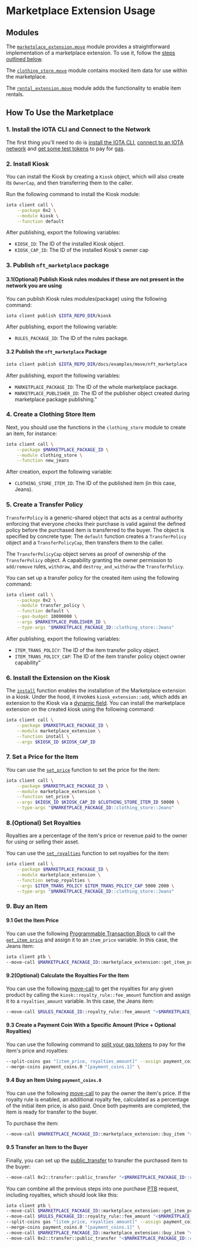 # Marketplace Extension Usage

## Modules

The [`marketplace_extension.move`](https://github.com/iotaledger/iota/blob/develop/docs/examples/move/nft_marketplace/sources/marketplace_extension.move)
module provides a straightforward implementation of a marketplace extension. To use it, follow the
[steps outlined below](#how-to-use-the-marketplace).

The [`clothing_store.move`](https://github.com/iotaledger/iota/blob/develop/docs/examples/move/nft_marketplace/sources/clothing_store.move) module contains mocked item data for
use within the marketplace.

The [`rental_extension.move`](https://github.com/iotaledger/iota/blob/develop/docs/examples/move/nft_marketplace/sources/rental_extension.move) module adds the functionality to enable item rentals.

## How To Use the Marketplace

### 1. Install the IOTA CLI and Connect to the Network

The first thing you'll need to do is [install the IOTA CLI](https://docs.iota.org/developer/getting-started/install-iota), [connect to an IOTA network](https://docs.iota.org/developer/getting-started/connect) and [get some test tokens](https://docs.iota.org/developer/getting-started/get-coins) to pay for [gas](https://docs.iota.org/about-iota/tokenomics/gas-in-iota).

### 2. Install Kiosk

You can install the Kiosk by creating a `Kiosk` object, which will also create its `OwnerCap`, and then transferring
them to the caller.

Run the following command to install the Kiosk module:

```bash
iota client call \
    --package 0x2 \
    --module kiosk \
    --function default
```

After publishing, export the following variables:

- `KIOSK_ID`: The ID of the installed Kiosk object.
- `KIOSK_CAP_ID`: The ID of the installed Kiosk's owner cap

### 3. Publish `nft_marketplace` package

#### 3.1(Optional) Publish Kiosk rules modules if these are not present in the network you are using

You can publish Kiosk rules modules(package) using the following command:

```bash
iota client publish $IOTA_REPO_DIR/kiosk
```

After publishing, export the following variable:

- `RULES_PACKAGE_ID`: The ID of the rules package.

#### 3.2 Publish the `nft_marketplace` Package

```bash
iota client publish $IOTA_REPO_DIR/docs/examples/move/nft_marketplace
```

After publishing, export the following variables:

- `MARKETPLACE_PACKAGE_ID`: The ID of the whole marketplace package.
- `MARKETPLACE_PUBLISHER_ID`: The ID of the publisher object created during marketplace package publishing."

### 4. Create a Clothing Store Item

Next, you should use the functions in the `clothing_store` module to create an item, for instance:

```bash
iota client call \
    --package $MARKETPLACE_PACKAGE_ID \
    --module clothing_store \
    --function new_jeans
```

After creation, export the following variable:

- `CLOTHING_STORE_ITEM_ID`: The ID of the published item (in this case, Jeans).

### 5. Create a Transfer Policy

`TransferPolicy` is a generic-shared object that acts as a central authority enforcing that everyone checks their
purchase is valid against the defined policy before the purchased item is transferred to the buyer. The object is
specified by concrete type:
The `default` function creates a `TransferPolicy` object and a `TransferPolicyCap`, then transfers them to the caller.

The `TransferPolicyCap` object serves as proof of ownership of the `TransferPolicy` object.
A capability granting the owner permission to `add/remove` rules, `withdraw`, and `destroy_and_withdraw` the `TransferPolicy`.

You can set up a transfer policy for the created item using the following command:

```bash
iota client call \
    --package 0x2 \
    --module transfer_policy \
    --function default \
    --gas-budget 10000000 \
    --args $MARKETPLACE_PUBLISHER_ID \
    --type-args "$MARKETPLACE_PACKAGE_ID::clothing_store::Jeans"
```

After publishing, export the following variables:

- `ITEM_TRANS_POLICY`: The ID of the item transfer policy object.
- `ITEM_TRANS_POLICY_CAP`: The ID of the item transfer policy object owner capability"

### 6. Install the Extension on the Kiosk

The [`install`](https://github.com/iotaledger/iota/blob/develop/docs/examples/move/nft_marketplace/sources/marketplace_extension.move#L39-L45) function enables the installation of the Marketplace extension in a kiosk.
Under the hood, it invokes `kiosk_extension::add`, which adds an extension to the Kiosk via a [dynamic field](https://docs.iota.org/developer/iota-101/objects/dynamic-fields/).
You can install the marketplace extension on the created kiosk using the following command:

```bash
iota client call \
    --package $MARKETPLACE_PACKAGE_ID \
    --module marketplace_extension \
    --function install \
    --args $KIOSK_ID $KIOSK_CAP_ID
```

### 7. Set a Price for the Item

You can use the [`set_price`](https://github.com/iotaledger/iota/blob/develop/docs/examples/move/nft_marketplace/sources/marketplace_extension.move#L98-L114) function to set the price for the item:

```bash
iota client call \
    --package $MARKETPLACE_PACKAGE_ID \
    --module marketplace_extension \
    --function set_price \
    --args $KIOSK_ID $KIOSK_CAP_ID $CLOTHING_STORE_ITEM_ID 50000 \
    --type-args "$MARKETPLACE_PACKAGE_ID::clothing_store::Jeans"
```

### 8.(Optional) Set Royalties

Royalties are a percentage of the item's price or revenue paid to the owner for using or selling their asset.

You can use the [`set_royalties`](https://github.com/iotaledger/iota/blob/develop/docs/examples/move/nft_marketplace/sources/marketplace_extension.move#L58-L60) function to set royalties for the item:

```bash
iota client call \
    --package $MARKETPLACE_PACKAGE_ID \
    --module marketplace_extension \
    --function setup_royalties \
    --args $ITEM_TRANS_POLICY $ITEM_TRANS_POLICY_CAP 5000 2000 \
    --type-args "$MARKETPLACE_PACKAGE_ID::clothing_store::Jeans"
```

### 9. Buy an Item

#### 9.1 Get the Item Price

You can use the following [Programmable Transaction Block](https://docs.iota.org/developer/iota-101/transactions/ptb/programmable-transaction-blocks-overview) to call the
[`get_item_price`](https://github.com/iotaledger/iota/blob/develop/docs/examples/move/nft_marketplace/sources/marketplace_extension.move#L116-L127)
and assign it to an `item_price` variable. In this case, the Jeans item:

```bash
iota client ptb \
--move-call $MARKETPLACE_PACKAGE_ID::marketplace_extension::get_item_price "<$MARKETPLACE_PACKAGE_ID::clothing_store::Jeans>" @$KIOSK_ID @$CLOTHING_STORE_ITEM_ID --assign item_price \
```

#### 9.2(Optional) Calculate the Royalties For the Item

You can use the following [move-call](https://docs.iota.org/references/cli/ptb#move-call) to get the royalties for any given product by calling the `kiosk::royalty_rule::fee_amount` function
and assign it to a `royalties_amount` variable. In this case, the Jeans item:

```bash
--move-call $RULES_PACKAGE_ID::royalty_rule::fee_amount "<$MARKETPLACE_PACKAGE_ID::clothing_store::Jeans>" @$ITEM_TRANS_POLICY item_price --assign royalties_amount \
```

#### 9.3 Create a Payment Coin With a Specific Amount (Price + Optional Royalties)

You can use the following command to [split your gas tokens](https://docs.iota.org/references/cli/ptb#split-destroy-and-merge-coins) to pay for the item's price and royalties:

```bash
--split-coins gas "[item_price, royalties_amount]" --assign payment_coins \
--merge-coins payment_coins.0 "[payment_coins.1]" \
```

#### 9.4 Buy an Item Using `payment_coins.0`

You can use the following [move-call](https://docs.iota.org/references/cli/ptb#move-call) to pay the owner the item's price.
If the royalty rule is enabled, an additional royalty fee, calculated as a percentage of the initial item price, is also
paid.
Once both payments are completed, the item is ready for transfer to the buyer.

To purchase the item:

```bash
--move-call $MARKETPLACE_PACKAGE_ID::marketplace_extension::buy_item "<$MARKETPLACE_PACKAGE_ID::clothing_store::Jeans>" @$KIOSK_ID @$ITEM_TRANS_POLICY @$CLOTHING_STORE_ITEM_ID payment_coins.0 --assign purchased_item
```

#### 9.5 Transfer an Item to the Buyer

Finally, you can set up the
[public_transfer](https://docs.iota.org/references/framework/iota-framework/transfer#function-public_transfer) to
transfer the purchased item to the buyer:

```bash
--move-call 0x2::transfer::public_transfer "<$MARKETPLACE_PACKAGE_ID::clothing_store::Jeans>" purchased_item @<buyer address> \
```

You can combine all the previous steps into one purchase
[PTB](https://docs.iota.org/developer/iota-101/transactions/ptb/programmable-transaction-blocks-overview) request,
including royalties, which should look like this:

```bash
iota client ptb \
--move-call $MARKETPLACE_PACKAGE_ID::marketplace_extension::get_item_price "<$MARKETPLACE_PACKAGE_ID::clothing_store::Jeans>" @$KIOSK_ID @$CLOTHING_STORE_ITEM_ID --assign item_price \
--move-call $RULES_PACKAGE_ID::royalty_rule::fee_amount "<$MARKETPLACE_PACKAGE_ID::clothing_store::Jeans>" @$ITEM_TRANS_POLICY item_price --assign royalties_amount \
--split-coins gas "[item_price, royalties_amount]" --assign payment_coins \
--merge-coins payment_coins.0 "[payment_coins.1]" \
--move-call $MARKETPLACE_PACKAGE_ID::marketplace_extension::buy_item "<$MARKETPLACE_PACKAGE_ID::clothing_store::Jeans>" @$KIOSK_ID @$ITEM_TRANS_POLICY @$CLOTHING_STORE_ITEM_ID payment_coins.0 --assign purchased_item \
--move-call 0x2::transfer::public_transfer "<$MARKETPLACE_PACKAGE_ID::clothing_store::Jeans>" purchased_item @<buyer address>
```
